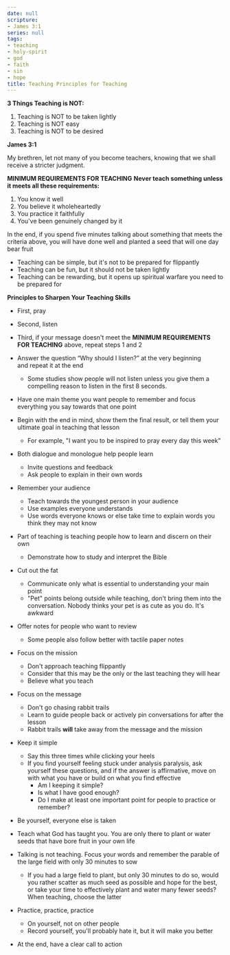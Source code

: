 ```yaml
---
date: null
scripture:
- James 3:1
series: null
tags:
- teaching
- holy-spirit
- god
- faith
- sin
- hope
title: Teaching Principles for Teaching
---
```



**3 Things Teaching is NOT:**
1. Teaching is NOT to be taken lightly
2. Teaching is NOT easy
3. Teaching is NOT to be desired

**James 3:1**

My brethren, let not many of you become teachers, knowing that we shall receive a stricter judgment.

**MINIMUM REQUIREMENTS FOR TEACHING**
**Never teach something unless it meets all these requirements:**
1. You know it well
2. You believe it wholeheartedly
3. You practice it faithfully
4. You've been genuinely changed by it

In the end, if you spend five minutes talking about something that meets the criteria above, you will have done well and planted a seed that will one day bear fruit

- Teaching can be simple, but it's not to be prepared for flippantly
- Teaching can be fun, but it should not be taken lightly
- Teaching can be rewarding, but it opens up spiritual warfare you need to be prepared for

**Principles to Sharpen Your Teaching Skills**

- First, pray
- Second, listen
- Third, if your message doesn't meet the **MINIMUM REQUIREMENTS FOR TEACHING** above, repeat steps 1 and 2
- Answer the question “Why should I listen?” at the very beginning and repeat it at the end
    - Some studies show people will not listen unless you give them a compelling reason to listen in the first 8 seconds.
- Have one main theme you want people to remember and focus everything you say towards that one point
- Begin with the end in mind, show them the final result, or tell them your ultimate goal in teaching that lesson
    - For example, "I want you to be inspired to pray every day this week"
- Both dialogue and monologue help people learn
    - Invite questions and feedback
    - Ask people to explain in their own words
- Remember your audience
    - Teach towards the youngest person in your audience
    - Use examples everyone understands
    - Use words everyone knows or else take time to explain words you think they may not know

- Part of teaching is teaching people how to learn and discern on their own
    - Demonstrate how to study and interpret the Bible
- Cut out the fat
    - Communicate only what is essential to understanding your main point
    - "Pet" points belong outside while teaching, don't bring them into the conversation. Nobody thinks your pet is as cute as you do. It's awkward
- Offer notes for people who want to review
    - Some people also follow better with tactile paper notes
- Focus on the mission
    - Don't approach teaching flippantly
    - Consider that this may be the only or the last teaching they will hear
    - Believe what you teach
- Focus on the message
    - Don't go chasing rabbit trails
    - Learn to guide people back or actively pin conversations for after the lesson
    - Rabbit trails **will** take away from the message and the mission
- Keep it simple
    - Say this three times while clicking your heels
    - If you find yourself feeling stuck under analysis paralysis, ask yourself these questions, and if the answer is affirmative, move on with what you have or build on what you find effective
        - Am I keeping it simple?
        - Is what I have good enough?
        - Do I make at least one important point for people to practice or remember?
- Be yourself, everyone else is taken
- Teach what God has taught you. You are only there to plant or water seeds that have bore fruit in your own life
- Talking is not teaching. Focus your words and remember the parable of the large field with only 30 minutes to sow
    - If you had a large field to plant, but only 30 minutes to do so, would you rather scatter as much seed as possible and hope for the best, or take your time to effectively plant and water many fewer seeds? When teaching, choose the latter
- Practice, practice, practice
    - On yourself, not on other people
    - Record yourself, you'll probably hate it, but it will make you better
- At the end, have a clear call to action